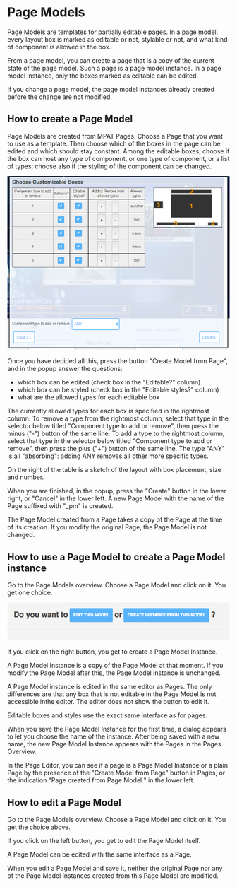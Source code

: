 # Page Models

Page Models are templates for partially editable pages. In a page model, every layout box is marked
as editable or not, stylable or not, and what kind of component is allowed in the box.

From a page model, you can create a page that is a copy of the current state of the page model.
Such a page is a page model instance. In a page model instance, only the boxes marked as editable
can be edited.

If you change a page model, the page model instances already created before the change are not modified. 

## How to create a Page Model

Page Models are created from MPAT Pages. Choose a Page that you want to use as a template.
Then choose which of the boxes in the page can be edited and which should stay constant.
Among the editable boxes, choose if the box can host any type of component, or one type 
of component, or a list of types; choose also if the styling of the component can be 
changed. 

![Create Model Popup](images/createModel.png)

Once you have decided all this, press the button "Create Model from Page", and in the popup
answer the questions:

* which box can be edited (check box in the "Editable?" column)
* which box can be styled (check box in the "Editable styles?" column)
* what are the allowed types for each editable box

The currently allowed types for each box is specified in the rightmost column.
To remove a type from the rightmost column, select that type in the selector below titled 
"Component type to add or remove", then press the minus ("-") button of the same line.
To add a type to the rightmost column, select that type in the selector below titled 
"Component type to add or remove", then press the plus ("+") button of the same line.
The type "ANY" is all "absorbing": adding ANY removes all other more specific types.

On the right of the table is a sketch of the layout with box placement, size and number.

When you are finished, in the popup, press the "Create" button in the lower right, or "Cancel"
in the lower left.
A new Page Model with the name of the Page suffixed with "_pm" is created.

The Page Model created from a Page takes a copy of the Page at the time of its creation.
If you modify the original Page, the Page Model is not changed.

## How to use a Page Model to create a Page Model instance

Go to the Page Models overview. Choose a Page Model and click on it.
You get one choice.

![Choice](images/pagemodelchoice.png)

If you click on the right button, you get to create a Page Model Instance.

A Page Model Instance is a copy of the Page Model at that moment. If you modify the 
Page Model after this, the Page Model instance is unchanged.

A Page Model instance is edited in the same editor as Pages. The only differences
are that any box that is not editable in the Page Model is not accessible inthe editor.
The editor does not show the button to edit it.

Editable boxes and styles use the exact same interface as for pages.

When you save the Page Model Instance for the first time, a dialog appears to let
you choose the name of the instance. After being saved with a new name, the new 
Page Model Instance appears with the Pages in the Pages Overview. 

In the Page Editor, you can see if a page is a Page Model Instance or a plain Page by
the presence of the "Create Model from Page" button in Pages, or the indication
"Page created from Page Model <pageModelName>" in the lower left.

## How to edit a Page Model

Go to the Page Models overview. Choose a Page Model and click on it.
You get the choice above.

If you click on the left button, you get to edit the Page Model itself.

A Page Model can be edited with the same interface as a Page.

When you edit a Page Model and save it, neither the original Page nor any of the Page
Model instances created from this Page Model are modified.
